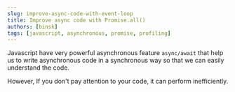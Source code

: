 ```yaml
---
slug: improve-async-code-with-event-loop
title: Improve async code with Promise.all()
authors: [binsk]
tags: [javascript, asynchronous, promise, profiling]
---
```


Javascript have very powerful asynchronous feature `async/await` that help us to write asynchronous code in a synchronous way so that we can easily understand the code.

However, If you don't pay attention to your code, it can perform inefficiently.

<!-- truncate -->
